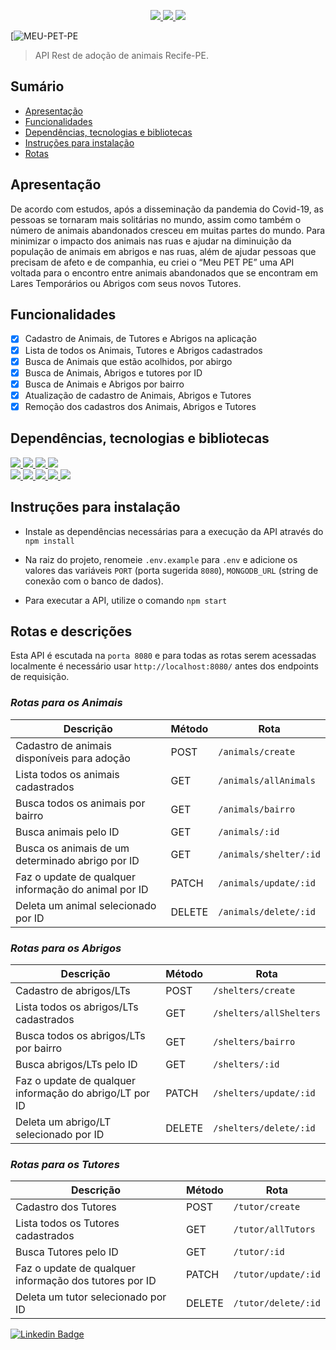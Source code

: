 <p align="center">
  <a>
    <a href="https://on12-api-final-meu-pet-pe.herokuapp.com/"><img src="https://img.shields.io/badge/deploy-heroku.com-blue">
    <a href="https://www.mongodb.com/cloud/atlas"><img src="https://img.shields.io/badge/database-mongodb.com-blue">
    <a href="https://nodejs.org/pt-br/"><img src="https://img.shields.io/badge/node-v12.18.3-blue">
  </a>
</p>

[![MEU-PET-PE](https://trello.com/1/cards/60b51ec71e4efb5d829d296c/attachments/613c52f31bfbd57912264e8b/download/5466091.png)

> API Rest de adoção de animais Recife-PE.

## **Sumário**

- [Apresentação](#apresentação)
- [Funcionalidades](#funcionalidades)
- [Dependências, tecnologias e bibliotecas](#dependências-tecnologias-e-bibliotecas)
- [Instruções para instalação](#instruções-para-instalação)
- [Rotas](#rotas)

## **Apresentação**

De acordo com estudos, após a disseminação da pandemia do Covid-19, as pessoas se tornaram mais solitárias no mundo, assim como também o número de animais abandonados cresceu em muitas partes do mundo.
Para minimizar o impacto dos animais nas ruas e ajudar na diminuição da população de animais em abrigos e nas ruas, além de ajudar pessoas que precisam de afeto e de companhia, eu criei o “Meu PET PE” uma API voltada para o encontro entre animais abandonados que se encontram em Lares Temporários ou Abrigos com seus novos Tutores.

## **Funcionalidades**

- [X] Cadastro de Animais, de Tutores e Abrigos na aplicação
- [X] Lista de todos os Animais, Tutores e Abrigos cadastrados
- [X] Busca de Animais que estão acolhidos, por abirgo
- [X] Busca de Animais, Abrigos e tutores por ID
- [X] Busca de Animais e Abrigos por bairro
- [X] Atualização de cadastro de Animais, Abrigos e Tutores
- [X] Remoção dos cadastros dos Animais, Abrigos e Tutores

## **Dependências, tecnologias e bibliotecas**

<p align="left">
  <a>
    <a href="https://git-scm.com/"><img src="https://img.shields.io/badge/Git/GitHub-blue">
    <a href="https://nodejs.org/pt-br/"><img src="https://img.shields.io/badge/NodeJS-blue">
    <a href="https://www.mongodb.com/cloud/atlas"><img src="https://img.shields.io/badge/MongoDB%20Atlas-blue">
    <a href="https://herokuapp.com/"><img src="https://img.shields.io/badge/Heroku-blue">
    <br/>
    <a href="https://www.npmjs.com/"><img src="https://img.shields.io/badge/npm-6.14.6-purple">
    <a href="https://expressjs.com/pt-br/"><img src="https://img.shields.io/badge/express-4.17.1-purple">
    <a href="https://mongoosejs.com/"><img src="https://img.shields.io/badge/mongoose-5.10.17-purple">
    <a href="https://www.npmjs.com/package/dotenv-safe"><img src="https://img.shields.io/badge/dotenv-8.2.0-purple">
    <a href="https://www.npmjs.com/package/nodemon"><img src="https://img.shields.io/badge/nodemon-2.0.6-purple">
  </a> 
</p>

## **Instruções para instalação**

- Instale as dependências necessárias para a execução da API através do `npm install`

- Na raiz do projeto, renomeie `.env.example` para `.env` e adicione os valores das variáveis `PORT` (porta sugerida `8080`), `MONGODB_URL` (string de conexão com o banco de dados).

- Para executar a API, utilize o comando `npm start`


## **Rotas e descrições**

Esta API é escutada na `porta 8080` e para todas as rotas serem acessadas localmente é necessário usar `http://localhost:8080/` antes dos endpoints de requisição.

### _Rotas para os Animais_

| Descrição | Método | Rota |
|---------|--------|------|
| Cadastro de animais disponíveis para adoção | POST | `/animals/create` |
| Lista todos os animais cadastrados | GET | `/animals/allAnimals` |
| Busca todos os animais por bairro | GET | `/animals/bairro` |
| Busca animais pelo ID | GET | `/animals/:id` |
| Busca os animais de um determinado abrigo por ID | GET | `/animals/shelter/:id` |
| Faz o update de qualquer informação do animal por ID | PATCH | `/animals/update/:id` |
| Deleta um animal selecionado por ID | DELETE | `/animals/delete/:id` |


### _Rotas para os Abrigos_

| Descrição | Método | Rota |
|---------|--------|------|
| Cadastro de abrigos/LTs | POST | `/shelters/create` |
| Lista todos os abrigos/LTs cadastrados | GET | `/shelters/allShelters` |
| Busca todos os abrigos/LTs por bairro | GET | `/shelters/bairro` |
| Busca abrigos/LTs pelo ID | GET | `/shelters/:id` |
| Faz o update de qualquer informação do abrigo/LT por ID | PATCH | `/shelters/update/:id` |
| Deleta um abrigo/LT selecionado por ID | DELETE | `/shelters/delete/:id` |

### _Rotas para os Tutores_

| Descrição | Método | Rota |
|---------|--------|------|
| Cadastro dos Tutores | POST | `/tutor/create` |
| Lista todos os Tutores cadastrados | GET | `/tutor/allTutors` |
| Busca Tutores pelo ID | GET | `/tutor/:id` |
| Faz o update de qualquer informação dos tutores por ID | PATCH | `/tutor/update/:id` |
| Deleta um tutor selecionado por ID | DELETE | `/tutor/delete/:id` |


[![Linkedin Badge](https://img.shields.io/badge/-Mariana%20Andrade-lightblue?style=flat-square&logo=Linkedin&logoColor=white)](https://www.linkedin.com/in/mariana-andrade-4a71b8148/)